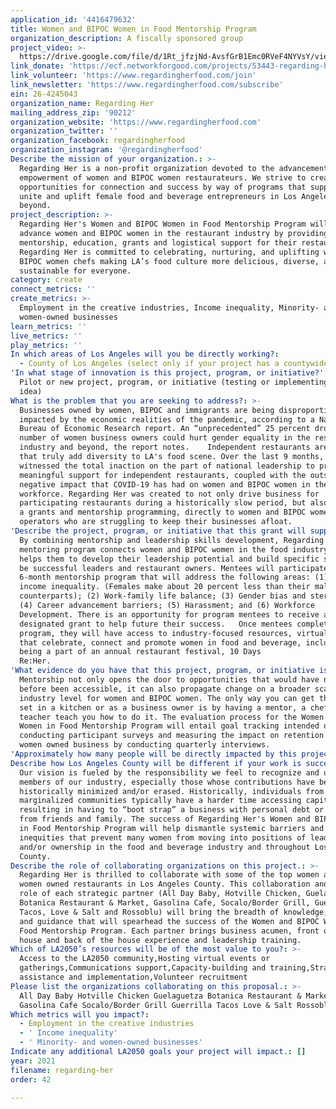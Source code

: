 ```yaml
---
application_id: '4416479632'
title: Women and BIPOC Women in Food Mentorship Program
organization_description: A fiscally sponsored group
project_video: >-
  https://drive.google.com/file/d/1Rt_jfzjNd-AvsfGrB1Emc0RVeF4NYVsY/view?usp=sharing
link_donate: 'https://ecf.networkforgood.com/projects/53443-regarding-her'
link_volunteer: 'https://www.regardingherfood.com/join'
link_newsletter: 'https://www.regardingherfood.com/subscribe'
ein: 26-4245043
organization_name: Regarding Her
mailing_address_zip: '90212'
organization_website: 'https://www.regardingherfood.com'
organization_twitter: ''
organization_facebook: regardingherfood
organization_instagram: '@regardingherfood'
Describe the mission of your organization.: >-
  Regarding Her is a non-profit organization devoted to the advancement and
  empowerment of women and BIPOC women restaurateurs. We strive to create
  opportunities for connection and success by way of programs that support,
  unite and uplift female food and beverage entrepreneurs in Los Angeles and
  beyond.  
project_description: >-
  Regarding Her's Women and BIPOC Women in Food Mentorship Program will help to
  advance women and BIPOC women in the restaurant industry by providing
  mentorship, education, grants and logistical support for their restaurants. 
  Regarding Her is committed to celebrating, nurturing, and uplifting women and
  BIPOC women chefs making LA’s food culture more delicious, diverse, and
  sustainable for everyone. 
category: create
connect_metrics: ''
create_metrics: >-
  Employment in the creative industries, Income inequality, Minority- and
  women-owned businesses
learn_metrics: ''
live_metrics: ''
play_metrics: ''
In which areas of Los Angeles will you be directly working?:
  - County of Los Angeles (select only if your project has a countywide benefit)
'In what stage of innovation is this project, program, or initiative?': >-
  Pilot or new project, program, or initiative (testing or implementing a new
  idea)
What is the problem that you are seeking to address?: >-
  Businesses owned by women, BIPOC and immigrants are being disproportionately
  impacted by the economic realities of the pandemic, according to a National
  Bureau of Economic Research report. An “unprecedented” 25 percent drop in the
  number of women business owners could hurt gender equality in the restaurant
  industry and beyond, the report notes.    Independent restaurants are the ones
  that truly add diversity to LA's food scene. Over the last 9 months, we’ve
  witnessed the total inaction on the part of national leadership to provide
  meaningful support for independent restaurants, coupled with the outsized
  negative impact that COVID-19 has had on women and BIPOC women in the
  workforce. Regarding Her was created to not only drive business for
  participating restaurants during a historically slow period, but also provide
  a grants and mentorship programming, directly to women and BIPOC women
  operators who are struggling to keep their businesses afloat. 
'Describe the project, program, or initiative that this grant will support to address the problem identified.': >-
  By combining mentorship and leadership skills development, Regarding Her's
  mentoring program connects women and BIPOC women in the food industry and
  helps them to develop their leadership potential and build specific skills to
  be successful leaders and restaurant owners. Mentees will participate in a
  6-month mentorship program that will address the following areas: (1) Gender
  income inequality. (Females make about 20 percent less than their male
  counterparts); (2) Work-family life balance; (3) Gender bias and stereotypes;
  (4) Career advancement barriers; (5) Harassment; and (6) Workforce
  Development. There is an opportunity for program mentees to receive a
  designated grant to help future their success.   Once mentees complete the
  program, they will have access to industry-focused resources, virtual events
  that celebrate, connect and promote women in food and beverage, including
  being a part of an annual restaurant festival, 10 Days
  Re:Her.                 
'What evidence do you have that this project, program, or initiative is or will be successful, and how will you define and measure success?': >-
  Mentorship not only opens the door to opportunities that would have never
  before been accessible, it can also propagate change on a broader scale at the
  industry level for women and BIPOC women. The only way you can get that skill
  set in a kitchen or as a business owner is by having a mentor, a chef, or a
  teacher teach you how to do it. The evaluation process for the Women and BIPOC
  Women in Food Mentorship Program will entail goal tracking intended outcomes,
  conducting participant surveys and measuring the impact on retention with
  women owned business by conducting quarterly interviews.
'Approximately how many people will be directly impacted by this project, program, or initiative?': '225'
Describe how Los Angeles County will be different if your work is successful.: >-
  Our vision is fueled by the responsibility we feel to recognize and uplift all
  members of our industry, especially those whose contributions have been
  historically minimized and/or erased. Historically, individuals from these
  marginalized communities typically have a harder time accessing capital, often
  resulting in having to “boot strap” a business with personal debt or loans
  from friends and family. The success of Regarding Her's Women and BIPOC Women
  in Food Mentorship Program will help dismantle systemic barriers and racial
  inequities that prevent many women from moving into positions of leadership
  and/or ownership in the food and beverage industry and throughout Los Angeles
  County.
Describe the role of collaborating organizations on this project.: >-
  Regarding Her is thrilled to collaborate with some of the top women and BIPOC
  women owned restaurants in Los Angeles County. This collaboration and specific
  role of each strategic partner (All Day Baby, Hotville Chicken, Guelaguetza,
  Botanica Restaurant & Market, Gasolina Cafe, Socalo/Border Grill, Guerrilla
  Tacos, Love & Salt and Rossoblu) will bring the breadth of knowledge, advocacy
  and guidance that will spearhead the success of the Women and BIPOC Women in
  Food Mentorship Program. Each partner brings business acumen, front of the
  house and back of the house experience and leadership training. 
Which of LA2050’s resources will be of the most value to you?: >-
  Access to the LA2050 community,Hosting virtual events or
  gatherings,Communications support,Capacity-building and training,Strategy
  assistance and implementation,Volunteer recruitment
Please list the organizations collaborating on this proposal.: >-
  All Day Baby Hotville Chicken Guelaguetza Botanica Restaurant & Market
  Gasolina Cafe Socalo/Border Grill Guerrilla Tacos Love & Salt Rossoblu
Which metrics will you impact?:
  - Employment in the creative industries
  - ' Income inequality'
  - ' Minority- and women-owned businesses'
Indicate any additional LA2050 goals your project will impact.: []
year: 2021
filename: regarding-her
order: 42

---
```

